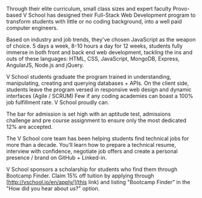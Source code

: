 Through their elite curriculum, small class sizes and expert faculty Provo-based V School has designed their Full-Stack Web Development program to transform students with little or no coding background, into a well paid computer engineers.

Based on industry and job trends, they've chosen JavaScript as the weapon of choice. 5 days a week, 8-10 hours a day for 12 weeks, students fully immerse in both front and back end web development, tackling the ins and outs of these languages: HTML, CSS, JavaScript, MongoDB, Express, AngularJS, Node.js and jQuery.

V School students graduate the program trained in understanding, manipulating, creating and querying databases + APIs. On the client side, students leave the program versed in responsive web design and dynamic interfaces (Agile / SCRUM)
Few if any coding academies can boast a 100% job fulfillment rate. V School proudly can.

The bar for admission is set high with an aptitude test, admissions challenge and pre course assignment to ensure only the most dedicated 12% are accepted. 

The V School core team has been helping students find technical jobs for more than a decade. You’ll learn how to prepare a technical resume, interview with confidence, negotiate job offers and create a personal presence / brand on GitHub + Linked-in. 

V School sponsors a scholarship for students who find them through Bootcamp Finder. Claim 15% off tuition by applying through [http://vschool.io/en/apply/](this link) and listing "Bootcamp Finder" in the "How did you hear about us?" option.

